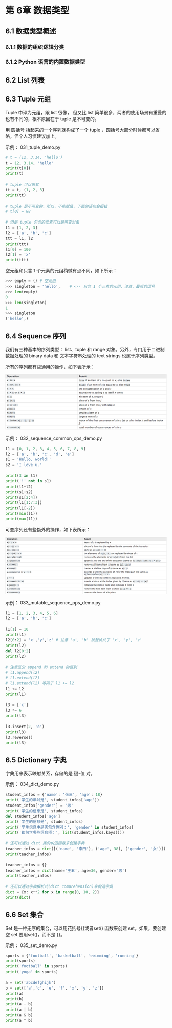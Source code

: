 # 第 6章	 数据类型

## 6.1 数据类型概述

### 6.1.1 数据的组织逻辑分类

### 6.1.2 Python 语言的内置数据类型

## 6.2 List 列表

## 6.3 Tuple 元组

Tuple 中译为元组，跟 list 很像， 但又比 list 简单很多，两者的使用场景有重叠的也有不同的，根本原因在于 tuple 是不可变的。

用 圆括号 括起来的一个序列就构成了一个 tuple ，圆括号大部分时候都可以省略，但个人习惯建议加上。

示例： 031_tuple_demo.py

```python
# t = (12, 3.14, 'hello')  
t = 12, 3.14, 'hello'  
print(t[0])  
print(t)   

# tuple 可以嵌套  
tt = t, (1, 2, 3)  
print(tt)   

# tuple 是不可变的，所以，不能赋值，下面的语句会报错  
# t[0] = 88   

# 但是 tuple 包含的元素可以是可变对象  
l1 = [1, 2, 3]  
l2 = ['a', 'b', 'c']  
ttt = l1, l2  
print(ttt)  
l1[0] = 100  
l2[1] = 'x'  
print(ttt)
```

空元组和只含 1 个元素的元组稍微有点不同，如下所示：

```python
>>> empty = () # 空元组  
>>> singleton = 'hello',    # <-- 只含 1 个元素的元组，注意，最后的逗号  
>>> len(empty)  
0  
>>> len(singleton)  
1  
>>> singleton  
('hello',)
```

## 6.4 Sequence 序列

我们有三种基本的序列类型： list、tuple 和 range 对象。另外，专门用于二进制数据处理的 binary data 和 文本字符串处理的 text strings 也属于序列类型。

所有的序列都有些通用的操作，如下表所示：

![](/assets/屏幕快照_2018-01-04_上午11.47.10.png)

示例： 032_sequence_common_ops_demo.py

```python
l1 = [0, 1, 2, 3, 4, 5, 6, 7, 8, 9]  
l2 = ['a', 'b', 'c', 'd', 'e']  
s1 = 'Hello, world!'  
s2 = 'I love u.'   

print(3 in l1)  
print('!' not in s1)  
print(l1+l2)  
print(s1+s2)  
print(s1[2:4])  
print(l1[1:7:3])  
print(l1[-2])  
print(min(l1))  
print(max(l1))
```

可变序列还有些额外的操作，如下表所示：

![](/assets/屏幕快照_2018-01-04_下午1.12.29.png)

示例： 033_mutable_sequence_ops_demo.py

```python
l1 = [1, 2, 3, 4, 5, 6]  
l2 = ['a', 'b', 'c']   

l1[1] = 10  
print(l1)  
l2[0:2] = 'x','y','z' # 注意 'a', 'b' 被替换成了 'x', 'y', 'z'  
print(l2)  
del l2[0:2]  
print(l2)   

# 注意区分 append 和 extend 的区别  
# l1.append(l2)  
# l1.extend(l2)  
# l1.extend(l2) 等同于 l1 += l2  
l1 += l2  
print(l1)   

l3 = ['x']  
l3 *= 6  
print(l3)   

l3.insert(2, 'o')  
print(l3)  
l3.reverse()  
print(l3)
```

## 6.5 Dictionary 字典

字典用来表示映射关系，存储的是 键-值 对。

示例： 034_dict_demo.py

```python
student_infos = {'name': '张三', 'age': 18}  
print('学生的年龄是', student_infos['age'])
student_infos['gender'] = '男'  
print('学生的信息是', student_infos)  
del student_infos['age']  
print('学生的信息是', student_infos)  
print('学生信息中是否包含性别：', 'gender' in student_infos)
print('都包含哪些信息项：', list(student_infos.keys()))   

# 还可以通过 dict 类的构造函数来创建字典  
teacher_infos = dict([('name', '李四'), ('age', 38), ('gender', '女')])  
print(teacher_infos)   

teacher_infos = {}  
teacher_infos = dict(name='王五', age=36, gender='男')
print(teacher_infos)   

# 还可以通过字典解析式(dict comprehension)来构造字典  
dict = {x: x**2 for x in range(0, 10, 2)}  
print(dict)
```

## 6.6 Set 集合

Set 是一种无序的集合，可以用花括号{}或者set() 函数来创建 set。如果，要创建空 set 要用set()，而不是 {}。

示例： 035_set_demo.py

```python
sports = {'football', 'basketball', 'swimming', 'running'}  
print(sports)  
print('football' in sports)  
print('yoga' in sports)   

a = set('abcdefghijk')  
b = set(['a','c', 'e', 'f', 'x', 'y', 'z'])  
print(a)  
print(b)  
print(a - b)  
print(a | b)  
print(a & b)  
print(a ^ b)
```






